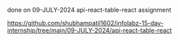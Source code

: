done on 09-JULY-2024 api-react-table-react assignment

https://github.com/shubhampatil1602/infolabz-15-day-internship/tree/main/09-JULY-2024/api-react-table-react
